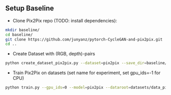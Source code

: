 ## Setup Baseline
- Clone Pix2Pix repo (TODO: install dependencies):
```bash
mkdir baseline/
cd baseline/
git clone https://github.com/junyanz/pytorch-CycleGAN-and-pix2pix.git
cd ..
```
- Create Dataset with (RGB, depth)-pairs
```bash
python create_dataset_pix2pix.py --dataset=pix2pix --save_dir=baseline/pytorch-CycleGAN-and-pix2pix/datasets/smpl --resolution=128 --start_angle=-90 --end_angle=90 --number_steps=10
```
- Train Pix2Pix on datasets (set name for experiment, set gpu_ids=-1 for CPU)
```bash
python train.py --gpu_ids=0 --model=pix2pix --dataroot=datasets/data_pix2pix --name=SMPL_pix2pix --direction=BtoA --save_epoch_freq=50
```